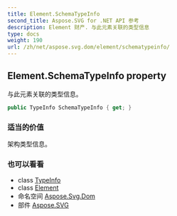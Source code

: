 ```yaml
---
title: Element.SchemaTypeInfo
second_title: Aspose.SVG for .NET API 参考
description: Element 财产. 与此元素关联的类型信息
type: docs
weight: 190
url: /zh/net/aspose.svg.dom/element/schematypeinfo/
---
```

## Element.SchemaTypeInfo property

与此元素关联的类型信息。

```csharp
public TypeInfo SchemaTypeInfo { get; }
```

### 适当的价值

架构类型信息。

### 也可以看看

* class [TypeInfo](../../typeinfo/)
* class [Element](../)
* 命名空间 [Aspose.Svg.Dom](../../element/)
* 部件 [Aspose.SVG](../../../)


